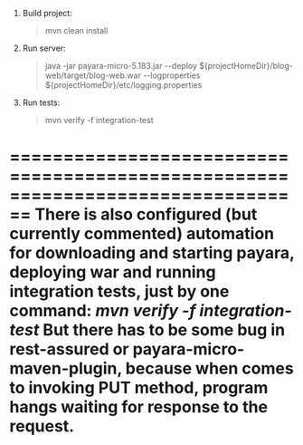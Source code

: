 
1. Build project:
    > mvn clean install
2. Run server:
	> java -jar  payara-micro-5.183.jar --deploy ${projectHomeDir}/blog-web/target/blog-web.war --logproperties ${projectHomeDir}/etc/logging.properties
3. Run tests:
	> mvn verify -f integration-test
	
================================================================================
There is also configured (but currently commented) automation for downloading and starting payara, deploying war and running integration tests, just by one command: _mvn verify -f integration-test_
But there has to be some bug in rest-assured or payara-micro-maven-plugin, because when comes to invoking PUT method, program hangs waiting for response to the request.
================================================================================
